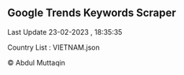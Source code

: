 

## Google Trends Keywords Scraper 
 
Last Update 23-02-2023 , 18:35:35

Country List :
VIETNAM.json



© Abdul Muttaqin 
